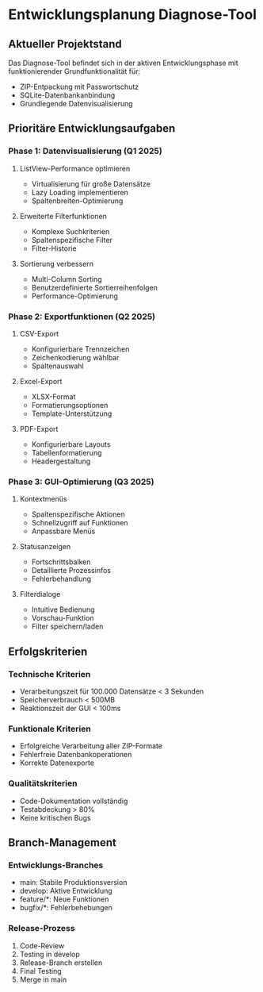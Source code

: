 # Entwicklungsplanung Diagnose-Tool

## Aktueller Projektstand
Das Diagnose-Tool befindet sich in der aktiven Entwicklungsphase mit funktionierender Grundfunktionalität für:
- ZIP-Entpackung mit Passwortschutz
- SQLite-Datenbankanbindung
- Grundlegende Datenvisualisierung

## Prioritäre Entwicklungsaufgaben

### Phase 1: Datenvisualisierung (Q1 2025)
1. ListView-Performance optimieren
   - Virtualisierung für große Datensätze
   - Lazy Loading implementieren
   - Spaltenbreiten-Optimierung

2. Erweiterte Filterfunktionen
   - Komplexe Suchkriterien
   - Spaltenspezifische Filter
   - Filter-Historie

3. Sortierung verbessern
   - Multi-Column Sorting
   - Benutzerdefinierte Sortierreihenfolgen
   - Performance-Optimierung

### Phase 2: Exportfunktionen (Q2 2025)
1. CSV-Export
   - Konfigurierbare Trennzeichen
   - Zeichenkodierung wählbar
   - Spaltenauswahl

2. Excel-Export
   - XLSX-Format
   - Formatierungsoptionen
   - Template-Unterstützung

3. PDF-Export
   - Konfigurierbare Layouts
   - Tabellenformatierung
   - Headergestaltung

### Phase 3: GUI-Optimierung (Q3 2025)
1. Kontextmenüs
   - Spaltenspezifische Aktionen
   - Schnellzugriff auf Funktionen
   - Anpassbare Menüs

2. Statusanzeigen
   - Fortschrittsbalken
   - Detaillierte Prozessinfos
   - Fehlerbehandlung

3. Filterdialoge
   - Intuitive Bedienung
   - Vorschau-Funktion
   - Filter speichern/laden

## Erfolgskriterien

### Technische Kriterien
- Verarbeitungszeit für 100.000 Datensätze < 3 Sekunden
- Speicherverbrauch < 500MB
- Reaktionszeit der GUI < 100ms

### Funktionale Kriterien
- Erfolgreiche Verarbeitung aller ZIP-Formate
- Fehlerfreie Datenbankoperationen
- Korrekte Datenexporte

### Qualitätskriterien
- Code-Dokumentation vollständig
- Testabdeckung > 80%
- Keine kritischen Bugs

## Branch-Management

### Entwicklungs-Branches
- main: Stabile Produktionsversion
- develop: Aktive Entwicklung
- feature/*: Neue Funktionen
- bugfix/*: Fehlerbehebungen

### Release-Prozess
1. Code-Review
2. Testing in develop
3. Release-Branch erstellen
4. Final Testing
5. Merge in main